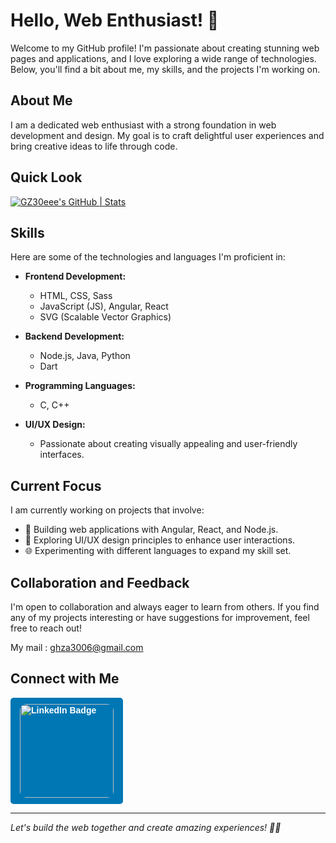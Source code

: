 # Hello, Web Enthusiast! 👋

Welcome to my GitHub profile! I'm passionate about creating stunning web pages and applications, and I love exploring a wide range of technologies. Below, you'll find a bit about me, my skills, and the projects I'm working on.

## About Me

I am a dedicated web enthusiast with a strong foundation in web development and design. My goal is to craft delightful user experiences and bring creative ideas to life through code.

## Quick Look
[![GZ30eee's GitHub | Stats](https://stats.quine.sh/GZ30eee/github?theme=dark)](https://quine.sh?utm_source=widgets&utm_campaign=GZ30eee)

## Skills

Here are some of the technologies and languages I'm proficient in:

- **Frontend Development:**
  - HTML, CSS, Sass
  - JavaScript (JS), Angular, React
  - SVG (Scalable Vector Graphics)

- **Backend Development:**
  - Node.js, Java, Python
  - Dart

- **Programming Languages:**
  - C, C++

- **UI/UX Design:**
  - Passionate about creating visually appealing and user-friendly interfaces.

## Current Focus

I am currently working on projects that involve:

- 🚀 Building web applications with Angular, React, and Node.js.
- 🎨 Exploring UI/UX design principles to enhance user interactions.
- 🌐 Experimenting with different languages to expand my skill set.

## Collaboration and Feedback

I'm open to collaboration and always eager to learn from others. If you find any of my projects interesting or have suggestions for improvement, feel free to reach out!

My mail : ghza3006@gmail.com

## Connect with Me

<a href="https://www.linkedin.com/in/ghanshyamsinh-zala-1a1b9924b" target="_blank" style="display: inline-block; background-color: #0077b5; color: white; padding: 10px 15px; border-radius: 5px;">
    <img src="https://img.shields.io/badge/LinkedIn-0077b5?style=for-the-badge&logo=LinkedIn&logoColor=white&labelColor=0077b5&color=white" alt="LinkedIn Badge" style="width: 150px; border-radius: 10px; text-decoration: none; font-family: 'Arial', sans-serif; font-size: 14px; font-weight: bold;">
</a>

---

*Let's build the web together and create amazing experiences! 🚀✨*

